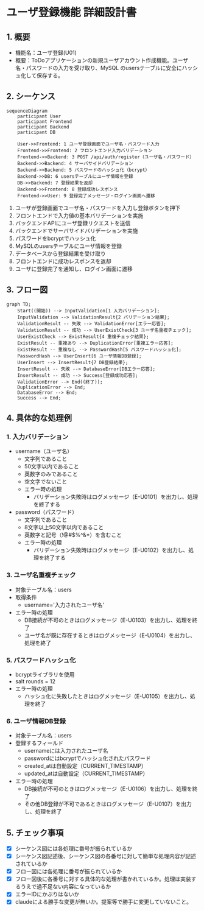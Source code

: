 # ユーザ登録機能 詳細設計書

## 1. 概要
- 機能名：ユーザ登録(U01)
- 概要：ToDoアプリケーションの新規ユーザアカウント作成機能。ユーザ名・パスワードの入力を受け取り、MySQL のusersテーブルに安全にハッシュ化して保存する。

## 2. シーケンス
```mermaid
sequenceDiagram
    participant User
    participant Frontend
    participant Backend
    participant DB

    User->>Frontend: 1 ユーザ登録画面でユーザ名・パスワード入力
    Frontend->>Frontend: 2 フロントエンド入力バリデーション
    Frontend->>Backend: 3 POST /api/auth/register（ユーザ名・パスワード）
    Backend->>Backend: 4 サーバサイドバリデーション
    Backend->>Backend: 5 パスワードのハッシュ化（bcrypt）
    Backend->>DB: 6 usersテーブルにユーザ情報を登録
    DB->>Backend: 7 登録結果を返却
    Backend->>Frontend: 8 登録成功レスポンス
    Frontend->>User: 9 登録完了メッセージ・ログイン画面へ遷移
```

1. ユーザが登録画面でユーザ名・パスワードを入力し登録ボタンを押下
2. フロントエンドで入力値の基本バリデーションを実施
3. バックエンドAPIにユーザ登録リクエストを送信
4. バックエンドでサーバサイドバリデーションを実施
5. パスワードをbcryptでハッシュ化
6. MySQLのusersテーブルにユーザ情報を登録
7. データベースから登録結果を受け取り
8. フロントエンドに成功レスポンスを返却
9. ユーザに登録完了を通知し、ログイン画面に遷移

## 3. フロー図
```mermaid
graph TD;
    Start((開始)) --> InputValidation[1 入力バリデーション];
    InputValidation --> ValidationResult{2 バリデーション結果};
    ValidationResult -- 失敗 --> ValidationError[エラー応答];
    ValidationResult -- 成功 --> UserExistCheck[3 ユーザ名重複チェック];
    UserExistCheck --> ExistResult{4 重複チェック結果};
    ExistResult -- 重複あり --> DuplicationError[重複エラー応答];
    ExistResult -- 重複なし --> PasswordHash[5 パスワードハッシュ化];
    PasswordHash --> UserInsert[6 ユーザ情報DB登録];
    UserInsert --> InsertResult{7 DB登録結果};
    InsertResult -- 失敗 --> DatabaseError[DBエラー応答];
    InsertResult -- 成功 --> Success[登録成功応答];
    ValidationError --> End((終了));
    DuplicationError --> End;
    DatabaseError --> End;
    Success --> End;
```

## 4. 具体的な処理例

### 1. 入力バリデーション
- username（ユーザ名）
  - 文字列であること
  - 50文字以内であること
  - 英数字のみであること
  - 空文字でないこと
  - エラー時の処理
    - バリデーション失敗時はログメッセージ（E-U0101）を出力し、処理を終了する
- password（パスワード）
  - 文字列であること
  - 8文字以上50文字以内であること
  - 英数字と記号（!@#$%^&*）を含むこと
  - エラー時の処理
    - バリデーション失敗時はログメッセージ（E-U0102）を出力し、処理を終了する

### 3. ユーザ名重複チェック
- 対象テーブル名：users
- 取得条件
  - username='入力されたユーザ名'
- エラー時の処理
  - DB接続が不可のときはログメッセージ（E-U0103）を出力し、処理を終了
  - ユーザ名が既に存在するときはログメッセージ（E-U0104）を出力し、処理を終了

### 5. パスワードハッシュ化
- bcryptライブラリを使用
- salt rounds = 12
- エラー時の処理
  - ハッシュ化に失敗したときはログメッセージ（E-U0105）を出力し、処理を終了

### 6. ユーザ情報DB登録
- 対象テーブル名：users
- 登録するフィールド
  - usernameには入力されたユーザ名
  - passwordにはbcryptでハッシュ化されたパスワード
  - created_atは自動設定（CURRENT_TIMESTAMP）
  - updated_atは自動設定（CURRENT_TIMESTAMP）
- エラー時の処理
  - DB接続が不可のときはログメッセージ（E-U0106）を出力し、処理を終了
  - その他DB登録が不可であるときはログメッセージ（E-U0107）を出力し、処理を終了

## 5. チェック事項
- [x] シーケンス図には各処理に番号が振られているか
- [x] シーケンス図記述後、シーケンス図の各番号に対して簡単な処理内容が記述されているか
- [x] フロー図には各処理に番号が振られているか
- [x] フロー図後に各番号に対する具体的な処理が書かれているか。処理は実装するうえで過不足ない内容になっているか
- [x] エラーIDにかぶりはないか
- [x] claudeによる勝手な変更が無いか。提案等で勝手に変更していないこと。